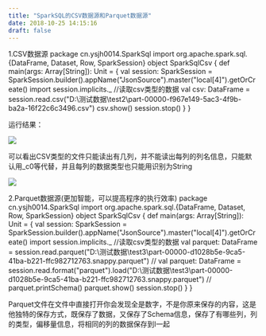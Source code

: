 ```yaml
---
title: "SparkSQL的CSV数据源和Parquet数据源"
date: 2018-10-25 14:15:16
draft: false
---
```

1.CSV数据源
package cn.ysjh0014.SparkSql import org.apache.spark.sql.{DataFrame, Dataset, Row, SparkSession} object SparkSqlCsv { def main(args: Array[String]): Unit = { val session: SparkSession = SparkSession.builder().appName("JsonSource").master("local[4]").getOrCreate() import session.implicits._ //读取csv类型的数据 val csv: DataFrame = session.read.csv("D:\\测试数据\\test2\\part-00000-f967e149-5ac3-4f9b-ba2a-16f22c6c3496.csv") csv.show() session.stop() } }

运行结果：

![](https://img-blog.csdn.net/20181025121722869?watermark/2/text/aHR0cHM6Ly9ibG9nLmNzZG4ubmV0L3lzXzIzMDAxNA==/font/5a6L5L2T/fontsize/400/fill/I0JBQkFCMA==/dissolve/70)

可以看出CSV类型的文件只能读出有几列，并不能读出每列的列名信息，只能默认用_c0等代替，并且每列的数据类型也只能用识别为String

![](https://img-blog.csdn.net/20181025122022135?watermark/2/text/aHR0cHM6Ly9ibG9nLmNzZG4ubmV0L3lzXzIzMDAxNA==/font/5a6L5L2T/fontsize/400/fill/I0JBQkFCMA==/dissolve/70)

2.Parquet数据源(更加智能，可以提高程序的执行效率)
package cn.ysjh0014.SparkSql import org.apache.spark.sql.{DataFrame, Dataset, Row, SparkSession} object SparkSqlCsv { def main(args: Array[String]): Unit = { val session: SparkSession = SparkSession.builder().appName("JsonSource").master("local[4]").getOrCreate() import session.implicits._ //读取csv类型的数据 val parquet: DataFrame = session.read.parquet("D:\\测试数据\\test3\\part-00000-d1028b5e-9ca5-41ba-b221-ffc982712763.snappy.parquet") // val parquet: DataFrame = session.read.format("parquet").load("D:\\测试数据\\test3\\part-00000-d1028b5e-9ca5-41ba-b221-ffc982712763.snappy.parquet") // parquet.printSchema() parquet.show() session.stop() } }

Parquet文件在文件中直接打开你会发现全是数字，不是你原来保存的内容，这是他独特的保存方式，既保存了数据，又保存了Schema信息，保存了有哪些列，列的类型，偏移量信息，将相同的列的数据保存到l一起